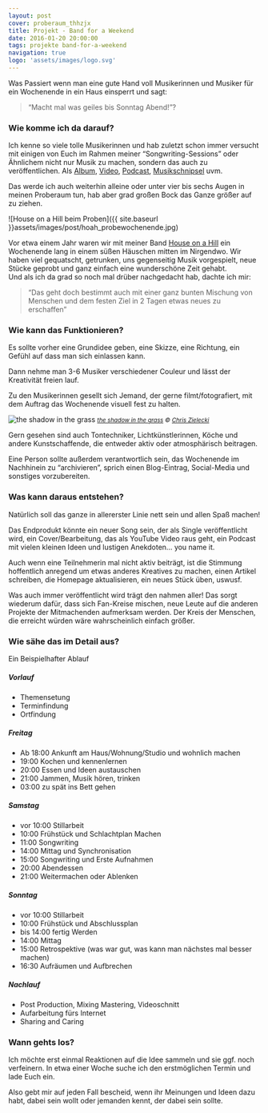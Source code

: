 ```yaml
---
layout: post
cover: proberaum_thhzjx
title: Projekt - Band for a Weekend
date: 2016-01-20 20:00:00
tags: projekte band-for-a-weekend
navigation: true
logo: 'assets/images/logo.svg'
---
```


Was Passiert wenn man eine gute Hand voll Musikerinnen und Musiker für ein Wochenende in ein Haus einsperrt und sagt:
> “Macht mal was geiles bis Sonntag Abend!”?

<!-- more -->

### Wie komme ich da darauf?

Ich kenne so viele tolle Musikerinnen und hab zuletzt schon immer versucht mit einigen von Euch im Rahmen meiner “Songwriting-Sessions” oder Ähnlichem nicht nur Musik zu machen, sondern das auch zu veröffentlichen. Als [Album](https://open.spotify.com/album/3xyDFiDX6YaylTOaeQW8Dw), [Video](https://www.youtube.com/watch?v=EFMol2OKfqI), [Podcast](http://aethermonolog.de/episode-003.html), [Musikschnipsel](https://soundcloud.com/hannesdiem/tanz) uvm.

Das werde ich auch weiterhin alleine oder unter vier bis sechs Augen in meinen Proberaum tun, hab aber grad großen Bock das Ganze größer auf zu ziehen.

![House on a Hill beim Proben]({{ site.baseurl }}assets/images/post/hoah_probewochenende.jpg)

Vor etwa einem Jahr waren wir mit meiner Band [House on a Hill](http://houseonahill.de) ein Wochenende lang in einem süßen Häuschen mitten im Nirgendwo. Wir haben viel gequatscht, getrunken, uns gegenseitig Musik vorgespielt, neue Stücke geprobt und ganz einfach eine wunderschöne Zeit gehabt.  
Und als ich da grad so noch mal drüber nachgedacht hab, dachte ich mir: 

> “Das geht doch bestimmt auch mit einer ganz bunten Mischung von Menschen und dem festen Ziel in 2 Tagen etwas neues zu erschaffen”


### Wie kann das Funktionieren?

Es sollte vorher eine Grundidee geben, eine Skizze, eine Richtung, ein Gefühl auf dass man sich einlassen kann.

Dann nehme man 3-6 Musiker verschiedener Couleur und lässt der Kreativität freien lauf.

Zu den Musikerinnen gesellt sich Jemand, der gerne filmt/fotografiert, mit dem Auftrag das Wochenende visuell fest zu halten.

![the shadow in the grass](https://c1.staticflickr.com/1/762/22254456648_1f0e00fb46_b.jpg)
<small>_[the shadow in the grass](https://www.flickr.com/photos/zanthia/22254456648/) &copy; [Chris Zielecki](http://www.zielecki.com/)_</small>

Gern gesehen sind auch Tontechniker, Lichtkünstlerinnen, Köche und andere Kunstschaffende, die entweder aktiv oder atmosphärisch beitragen. 

Eine Person sollte außerdem verantwortlich sein, das Wochenende im Nachhinein zu “archivieren”, sprich einen Blog-Eintrag, Social-Media und sonstiges vorzubereiten.


### Was kann daraus entstehen?

Natürlich soll das ganze in allererster Linie nett sein und allen Spaß machen!

Das Endprodukt könnte ein neuer Song sein, der als Single veröffentlicht wird, ein Cover/Bearbeitung, das als YouTube Video raus geht, ein Podcast mit vielen kleinen Ideen und lustigen Anekdoten… you name it.

Auch wenn eine Teilnehmerin mal nicht aktiv beiträgt, ist die Stimmung hoffentlich anregend um etwas anderes Kreatives zu machen, einen Artikel schreiben, die Homepage aktualisieren, ein neues Stück üben, uswusf.

Was auch immer veröffentlicht wird trägt den nahmen aller!
Das sorgt wiederum dafür, dass sich Fan-Kreise mischen, neue Leute auf die anderen Projekte der Mitmachenden aufmerksam werden. Der Kreis der Menschen, die erreicht würden wäre wahrscheinlich einfach größer.


### Wie sähe das im Detail aus?

Ein Beispielhafter Ablauf

##### Vorlauf

 - Themensetung
 - Terminfindung
 - Ortfindung

##### Freitag

 - Ab 18:00 Ankunft am Haus/Wohnung/Studio und wohnlich machen
 - 19:00 Kochen und kennenlernen
 - 20:00 Essen und Ideen austauschen
 - 21:00 Jammen, Musik hören, trinken
 - 03:00 zu spät ins Bett gehen

##### Samstag

 - vor 10:00 Stillarbeit
 - 10:00 Frühstück und Schlachtplan Machen
 - 11:00 Songwriting
 - 14:00 Mittag und Synchronisation
 - 15:00 Songwriting und Erste Aufnahmen
 - 20:00 Abendessen
 - 21:00 Weitermachen oder Ablenken

##### Sonntag
 
 - vor 10:00 Stillarbeit
 - 10:00 Frühstück und Abschlussplan
 - bis 14:00 fertig Werden
 - 14:00 Mittag
 - 15:00 Retrospektive (was war gut, was kann man nächstes mal besser machen)
 - 16:30 Aufräumen und Aufbrechen

##### Nachlauf

 - Post Production, Mixing Mastering, Videoschnitt
 - Aufarbeitung fürs Internet
 - Sharing and Caring


### Wann gehts los?

Ich möchte erst einmal Reaktionen auf die Idee sammeln und sie ggf. noch verfeinern. In etwa einer Woche suche ich den erstmöglichen Termin und lade Euch ein.

Also gebt mir auf jeden Fall bescheid, wenn ihr Meinungen und Ideen dazu habt, dabei sein wollt oder jemanden kennt, der dabei sein sollte.


